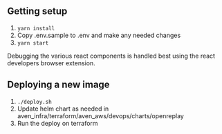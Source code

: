 ## Getting setup

1. `yarn install`
2. Copy .env.sample to .env and make any needed changes
3. `yarn start`

Debugging the various react components is handled best using the react developers browser extension.

## Deploying a new image

1. `./deploy.sh`
2. Update helm chart as needed in aven_infra/terraform/aven_aws/devops/charts/openreplay
3. Run the deploy on terraform
